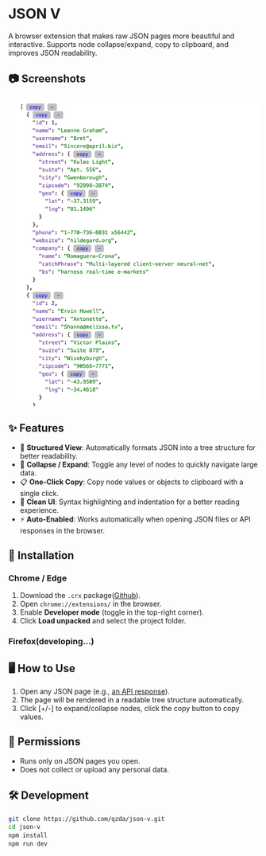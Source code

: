 # JSON V

A browser extension that makes raw JSON pages more beautiful and interactive.
Supports node collapse/expand, copy to clipboard, and improves JSON readability.

## 📷 Screenshots

![](/public/screenshots.png)

## ✨ Features

- 🌳 **Structured View**: Automatically formats JSON into a tree structure for better readability.
- 📂 **Collapse / Expand**: Toggle any level of nodes to quickly navigate large data.
- 📋 **One-Click Copy**: Copy node values or objects to clipboard with a single click.
- 🎨 **Clean UI**: Syntax highlighting and indentation for a better reading experience.
- ⚡ **Auto-Enabled**: Works automatically when opening JSON files or API responses in the browser.

## 🔧 Installation

### Chrome / Edge

1. Download the `.crx` package([Github](https://github.com/qzda/json-v/releases)).
2. Open `chrome://extensions/` in the browser.
3. Enable **Developer mode** (toggle in the top-right corner).
4. Click **Load unpacked** and select the project folder.

### Firefox(developing...)

## 🖥️ How to Use

1. Open any JSON page (e.g., [an API response](https://jsonplaceholder.typicode.com/users)).
2. The page will be rendered in a readable tree structure automatically.
3. Click [+/-] to expand/collapse nodes, click the copy button to copy values.

## 📜 Permissions

- Runs only on JSON pages you open.
- Does not collect or upload any personal data.

## 🛠️ Development

```bash
git clone https://github.com/qzda/json-v.git
cd json-v
npm install
npm run dev
```
